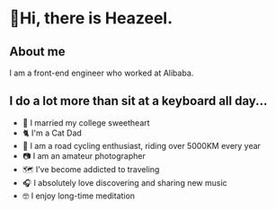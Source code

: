 # 👋Hi, there is Heazeel.

## About me
I am a front-end engineer who worked at Alibaba.

## I do a lot more than sit at a keyboard all day...
* 💁 I married my college sweetheart
* 🐈 I'm a Cat Dad
* 🚴‍ I am a road cycling enthusiast, riding over 5000KM every year
* 📷 I am an amateur photographer
* 🗺 I’ve become addicted to traveling
* 🎧 I absolutely love discovering and sharing new music
* 🤓 I enjoy long-time meditation
